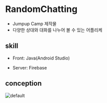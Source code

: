 # RandomChatting
* Jumpup Camp 제작물
* 다양한 상대와 대화를 나누어 볼 수 있는 어플리케

## skill

* Front: Java(Android Studio)

* Server: Firebase

## conception

![default](https://user-images.githubusercontent.com/26649912/51100469-98e67580-1819-11e9-9bff-b23fd0bd41d9.PNG)
